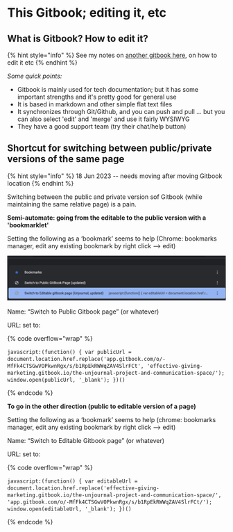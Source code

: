# This Gitbook; editing it, etc

## What is Gitbook? How to edit it?

{% hint style="info" %}
See my notes on [another gitbook here](https://effective-giving-marketing.gitbook.io/untitled/appendix/how-this-gitbook-works), on how to edit it etc
{% endhint %}

_Some quick points:_

* Gitbook is mainly used for tech documentation; but it has some important strengths and it's pretty good for general use
* It is based in markdown and other simple flat text files
* It synchronizes through Git/Github, and you can push and pull ... but you can also select 'edit' and 'merge' and use it fairly WYSIWYG
* They have a good support team (try their chat/help button)

## Shortcut for switching between public/private versions of the same page

{% hint style="info" %}
18 Jun 2023 -- needs moving after moving Gitbook location
{% endhint %}

Switching between the public and private version sof Gitbook (while maintaining the same relative page) is a pain.

**Semi-automate: going from the editable to the public version with a 'bookmarklet'**

Setting the following as a ‘bookmark’ seems to help (Chrome: bookmarks manager, edit any existing bookmark by right click --> edit)

![](<../.gitbook/assets/image (2).png>)



Name: “Switch to Public Gitbook page” (or whatever)

URL: set to:

{% code overflow="wrap" %}
```
javascript:(function() { var publicUrl = document.location.href.replace('app.gitbook.com/o/-MfFk4CTSGwVOPkwnRgx/s/b1RpEkRWWqZAV4SlrFCt', 'effective-giving-marketing.gitbook.io/the-unjournal-project-and-communication-space/'); window.open(publicUrl, '_blank'); })()
```
{% endcode %}



**To go in the other direction (public to editable version of a page)**

Setting the following as a ‘bookmark’ seems to help (chrome: bookmarks manager, edit any existing bookmark by right click --> edit)

Name: “Switch to Editable Gitbook page” (or whatever)

URL: set to:

{% code overflow="wrap" %}
```
javascript:(function() { var editableUrl = document.location.href.replace('effective-giving-marketing.gitbook.io/the-unjournal-project-and-communication-space/', 'app.gitbook.com/o/-MfFk4CTSGwVOPkwnRgx/s/b1RpEkRWWqZAV4SlrFCt/'); window.open(editableUrl, '_blank'); })()
```
{% endcode %}

